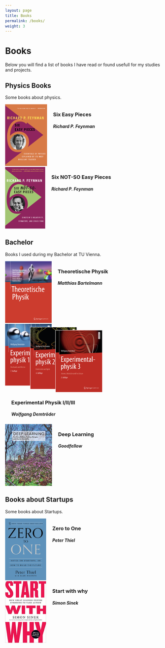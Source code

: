 ```yaml
---
layout: page
title: Books
permalink: /books/
weight: 3
---
```


# **Books**

Below you will find a list of books I have read or found usefull for my studies and projects. 

## Physics Books
Some books about physics.


<div style="content: '';clear: both;display: table;">
    <div style="float:left;">
    <img src="/assets/books-images/six-easy-pieces.png" style="height:200px;margin-top: 0px;"/>
    </div>
    <div style="float:left;margin-left: 20px;">
        <h3>Six Easy Pieces</h3>
        <h5>Richard P. Feynman</h5>
    </div>
</div>
<div style="content: '';clear: both;display: table;">
    <div style="float:left;">
    <img src="/assets/books-images/six-not-so-easy-pieces.png"  style="height:200px;margin-top: 0px;"/>
    </div>
    <div style="float:left;margin-left: 20px;">
        <h3>Six NOT-SO Easy Pieces</h3>
        <h5>Richard P. Feynman</h5>
    </div>
</div>

## Bachelor
Books I used during my Bachelor at TU Vienna.


<div style="content: '';clear: both;display: table;">
    <div style="float:left;">
    <img src="/assets/books-images/theoretische-physik.png" style="height:200px;margin-top: 0px;"/>
    </div>
    <div style="float:left;margin-left: 20px;">
        <h3>Theoretische Physik</h3>
        <h5>Matthias Bartelmann</h5>
    </div>
</div>
<div style="content: '';clear: both;display: table;">
    <div style="float:left;">
    <img src="/assets/books-images/experimentalphysik-I.png"  style="height:200px;margin-top: 0px;float:left;"/>
    <img src="/assets/books-images/experimentalphysik-II.png"  style="height:200px;margin-top: 10px;margin-left: -70px;float:left;border: 1px solid #FFFFFF;"/>
    <img src="/assets/books-images/experimentalphysik-III.png"  style="height:200px;margin-top: 20px;margin-left: -70px;float:left;border: 1px solid #FFFFFF;"/>
    </div>
    <div style="float:left;margin-left: 20px;">
        <h3>Experimental Physik I/II/III</h3>
        <h5>Wolfgang Demtröder</h5>
    </div>
</div>

<div style="content: '';clear: both;display: table;">
    <div style="float:left;">
    <img src="/assets/books-images/deep-learning.png"  style="height:200px;margin-top: 0px;"/>
    </div>
    <div style="float:left;margin-left: 20px;">
        <h3>Deep Learning</h3>
        <h5>Goodfellow</h5>
    </div>
</div>

## Books about Startups
Some books about Startups.


<div style="content: '';clear: both;display: table;">
    <div style="float:left;">
    <img src="/assets/books-images/zero-to-one.png"  style="height:200px;margin-top: 0px;"/>
    </div>
    <div style="float:left;margin-left: 20px;">
        <h3>Zero to One</h3>
        <h5>Peter Thiel</h5>
    </div>
</div>

<div style="content: '';clear: both;display: table;">
    <div style="float:left;">
    <img src="/assets/books-images/start-with-why.png"  style="height:200px;margin-top: 0px;"/>
    </div>
    <div style="float:left;margin-left: 20px;">
        <h3>Start with why</h3>
        <h5>Simon Sinek</h5>
    </div>
</div>
